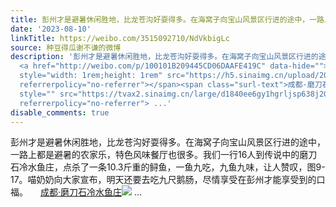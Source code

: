 ```yaml
---
title: 彭州才是避暑休闲胜地，比龙苍沟好耍得多。在海窝子向宝山风景区行进的途中，一路上都是避暑的农家乐，特色风味餐厅也很多。我们一行16人到传说中的磨刀石冷水鱼...
date: '2023-08-10'
linkTitle: https://weibo.com/3515092710/NdVkbigLc
source: 种豆得瓜谢不谦的微博
description: '彭州才是避暑休闲胜地，比龙苍沟好耍得多。在海窝子向宝山风景区行进的途中，一路上都是避暑的农家乐，特色风味餐厅也很多。我们一行16人到传说中的磨刀石冷水鱼庄，点杀了一条10.3斤重的鲟鱼，一鱼九吃，九鱼九味，让人赞叹，图9-17。喵奶奶向大家宣布，明天还要去吃九尺鹅肠，尽情享受在彭州才能享受到的口福。
  <a href="http://weibo.com/p/100101B209445CD06DAAFE419C" data-hide=""><span class="url-icon"><img
  style="width: 1rem;height: 1rem" src="https://h5.sinaimg.cn/upload/2015/09/25/3/timeline_card_small_location_default.png"
  referrerpolicy="no-referrer"></span><span class="surl-text">成都·磨刀石冷水鱼庄</span></a><img
  style="" src="https://tvax2.sinaimg.cn/large/d1840ee6gy1hgrljsp638j20xw230anf.jpg"
  referrerpolicy="no-referrer"> ...'
disable_comments: true
---
```

彭州才是避暑休闲胜地，比龙苍沟好耍得多。在海窝子向宝山风景区行进的途中，一路上都是避暑的农家乐，特色风味餐厅也很多。我们一行16人到传说中的磨刀石冷水鱼庄，点杀了一条10.3斤重的鲟鱼，一鱼九吃，九鱼九味，让人赞叹，图9-17。喵奶奶向大家宣布，明天还要去吃九尺鹅肠，尽情享受在彭州才能享受到的口福。 <a href="http://weibo.com/p/100101B209445CD06DAAFE419C" data-hide=""><span class="url-icon"><img style="width: 1rem;height: 1rem" src="https://h5.sinaimg.cn/upload/2015/09/25/3/timeline_card_small_location_default.png" referrerpolicy="no-referrer"></span><span class="surl-text">成都·磨刀石冷水鱼庄</span></a><img style="" src="https://tvax2.sinaimg.cn/large/d1840ee6gy1hgrljsp638j20xw230anf.jpg" referrerpolicy="no-referrer"> ...